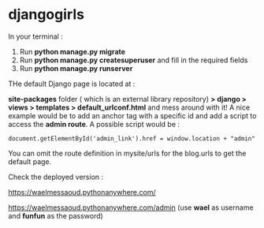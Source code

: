 # djangogirls

In your terminal :

1) Run **python manage.py migrate**
2) Run **python manage.py createsuperuser** and fill in the required fields
3) Run **python manage.py runserver**

THe default Django page is located at :

**site-packages** folder ( which is an external library repository) **> django > views > templates > default_urlconf.html** and mess around with it!
A nice example would be to add an anchor tag with a specific id and add a script to access the **admin route**. A possible script would be : 

```
document.getElementById('admin_link').href = window.location + "admin"
```
You can omit the route definition in mysite/urls for the blog.urls to get the default page.

Check the deployed version :

https://waelmessaoud.pythonanywhere.com/

https://waelmessaoud.pythonanywhere.com/admin (use **wael** as username and **funfun** as the password)


